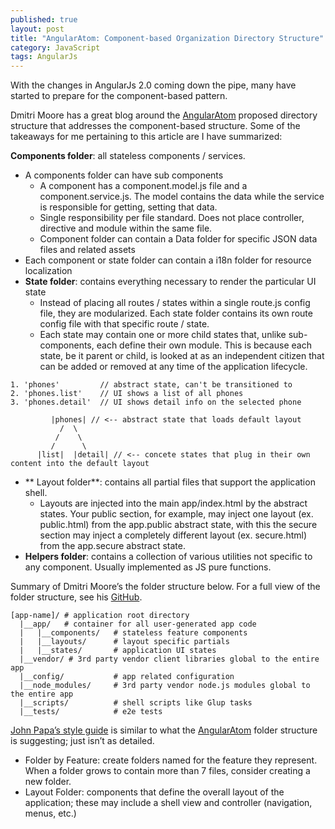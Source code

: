 ```yaml
---
published: true
layout: post
title: "AngularAtom: Component-based Organization Directory Structure"
category: JavaScript
tags: AngularJs
---
```



With the changes in AngularJs 2.0 coming down the pipe, many have started to prepare for the component-based pattern. 

Dmitri Moore has a great blog around the [AngularAtom](http://demisx.github.io/angularjs/atom/component-feature-based-organization/2014/12/13/angular-1-component-organization-4.html) proposed directory structure that addresses the component-based structure. Some of the takeaways for me pertaining to this article are I have summarized:

**Components folder**: all stateless components / services.
- A components folder can have sub components
  - A component has a component.model.js file and a component.service.js.  The model contains the data while the service is responsible for getting, setting that data.
  - Single responsibility per file standard.  Does not place controller, directive and module within the same file.
  - Component folder can contain a Data folder for specific JSON data files and related assets
- Each component or state folder can contain a i18n folder for resource localization
- **State folder**: contains everything necessary to render the particular UI state
  - Instead of placing all routes / states within a single route.js config file, they are modularized.  Each state folder contains its own route config file with that specific route / state.
  - Each state may contain one or more child states that, unlike sub-components, each define their own module.  This is because each state, be it parent or child, is looked at as an independent citizen that can be added or removed at any time of the application lifecycle.

```
1. 'phones'         // abstract state, can't be transitioned to
2. 'phones.list'    // UI shows a list of all phones
3. 'phones.detail'  // UI shows detail info on the selected phone
 
         |phones| // <-- abstract state that loads default layout
           /  \
          /    \
         /      \
      |list|  |detail| // <-- concete states that plug in their own content into the default layout
```
- ** Layout folder**: contains all partial files that support the application shell. 
  - Layouts are injected into the main app/index.html by the abstract states. Your public section, for example, may inject one layout (ex. public.html) from the app.public abstract state, with this the secure section may inject a completely different layout (ex. secure.html) from the app.secure abstract state.
- **Helpers folder**: contains a collection of various utilities not specific to any component. Usually implemented as JS pure functions.

Summary of Dmitri Moore’s the folder structure below.  For a full view of the folder structure, see his [GitHub](https://gist.github.com/demisx/cbbf605db31e7c9f5cf6).

```
[app-name]/ # application root directory
  |__app/   # container for all user-generated app code
  |   |__components/   # stateless feature components
  |   |__layouts/      # layout specific partials
  |   |__states/       # application UI states
  |__vendor/ # 3rd party vendor client libraries global to the entire app
  |__config/           # app related configuration
  |__node_modules/     # 3rd party vendor node.js modules global to the entire app
  |__scripts/          # shell scripts like Glup tasks
  |__tests/            # e2e tests
```
[John Papa’s style guide](https://github.com/johnpapa/angular-styleguide#folders-by-feature-structure) is similar to what the [AngularAtom](https://gist.github.com/demisx/cbbf605db31e7c9f5cf6) folder structure is suggesting; just isn’t as detailed.
- Folder by Feature: create folders named for the feature they represent. When a folder grows to contain more than 7 files, consider creating a new folder.
- Layout Folder: components that define the overall layout of the application; these may include a shell view and controller (navigation, menus, etc.)
